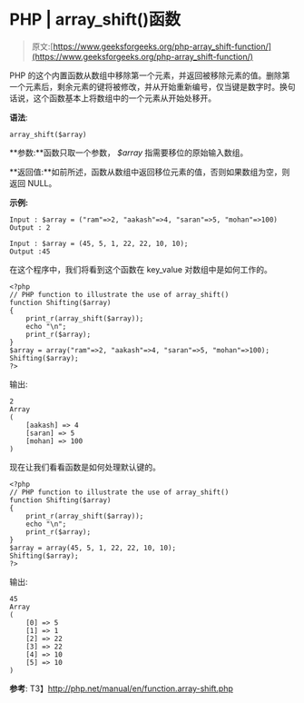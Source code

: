 # PHP | array_shift()函数

> 原文:[https://www.geeksforgeeks.org/php-array_shift-function/](https://www.geeksforgeeks.org/php-array_shift-function/)

PHP 的这个内置函数从数组中移除第一个元素，并返回被移除元素的值。删除第一个元素后，剩余元素的键将被修改，并从开始重新编号，仅当键是数字时。换句话说，这个函数基本上将数组中的一个元素从开始处移开。

**语法**:

```
array_shift($array)
```

**参数:**函数只取一个参数， *$array* 指需要移位的原始输入数组。

**返回值:**如前所述，函数从数组中返回移位元素的值，否则如果数组为空，则返回 NULL。

**示例:**

```
Input : $array = ("ram"=>2, "aakash"=>4, "saran"=>5, "mohan"=>100)
Output : 2

Input : $array = (45, 5, 1, 22, 22, 10, 10);
Output :45

```

在这个程序中，我们将看到这个函数在 key_value 对数组中是如何工作的。

```
<?php
// PHP function to illustrate the use of array_shift()
function Shifting($array)
{
    print_r(array_shift($array));
    echo "\n";
    print_r($array);
}
$array = array("ram"=>2, "aakash"=>4, "saran"=>5, "mohan"=>100);
Shifting($array);
?>
```

输出:

```
2
Array
(
    [aakash] => 4
    [saran] => 5
    [mohan] => 100
)
```

现在让我们看看函数是如何处理默认键的。

```
<?php
// PHP function to illustrate the use of array_shift()
function Shifting($array)
{
    print_r(array_shift($array));
    echo "\n";
    print_r($array);
}
$array = array(45, 5, 1, 22, 22, 10, 10);
Shifting($array);
?>
```

输出:

```
45
Array
(
    [0] => 5
    [1] => 1
    [2] => 22
    [3] => 22
    [4] => 10
    [5] => 10
)

```

**参考**:
T3】http://php.net/manual/en/function.array-shift.php